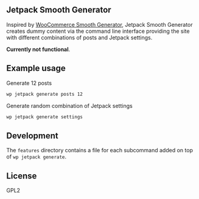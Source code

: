 ## Jetpack Smooth Generator

Inspired by [WooCommerce Smooth Generator](https://github.com/woocommerce/wc-smooth-generator), Jetpack Smooth Generator creates dummy content via the command line interface providing the site with different combinations of posts and Jetpack settings. 

**Currently not functional**.

## Example usage

Generate 12 posts

```sh
wp jetpack generate posts 12
```

Generate random combination of Jetpack settings

```sh
wp jetpack generate settings
```

## Development

The `features` directory contains a file for each subcommand added on top of `wp jetpack generate`. 


## License

GPL2
